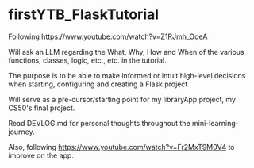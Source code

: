 # firstYTB_FlaskTutorial
Following https://www.youtube.com/watch?v=Z1RJmh_OqeA

Will ask an LLM regarding the What, Why, How and When of the various functions, 
classes, logic, etc., etc. in the tutorial.

The purpose is to be able to make informed or intuit 
high-level decisions when starting, configuring and creating a Flask project

Will serve as a pre-cursor/starting point for my libraryApp project, my CS50's final project.

Read DEVLOG.md for personal thoughts throughout the mini-learning-journey.

Also, following https://www.youtube.com/watch?v=Fr2MxT9M0V4 to improve on the app.